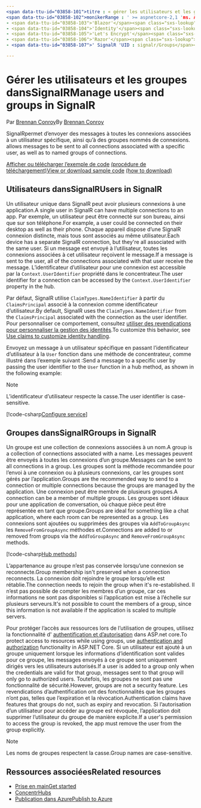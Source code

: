 ```yaml
---
<span data-ttu-id="03858-101">titre : « gérer les utilisateurs et les groupes dans SignalR «Auteur : bradygaster Description : » vue d’ensemble de la gestion des utilisateurs et des groupes ASP.net Core SignalR ».</span><span class="sxs-lookup"><span data-stu-id="03858-101">title: 'Manage users and groups in SignalR' author: bradygaster description: 'Overview of ASP.NET Core SignalR User and Group management.'</span></span>
<span data-ttu-id="03858-102">monikerRange : ' >= aspnetcore-2,1 'ms. Author : bradyg ms. Custom : MVC ms. Date : 05/17/2020 No-Loc :</span><span class="sxs-lookup"><span data-stu-id="03858-102">monikerRange: '>= aspnetcore-2.1' ms.author: bradyg ms.custom: mvc ms.date: 05/17/2020 no-loc:</span></span>
- <span data-ttu-id="03858-103">'Blazor'</span><span class="sxs-lookup"><span data-stu-id="03858-103">'Blazor'</span></span>
- <span data-ttu-id="03858-104">'Identity'</span><span class="sxs-lookup"><span data-stu-id="03858-104">'Identity'</span></span>
- <span data-ttu-id="03858-105">'Let's Encrypt'</span><span class="sxs-lookup"><span data-stu-id="03858-105">'Let's Encrypt'</span></span>
- <span data-ttu-id="03858-106">'Razor'</span><span class="sxs-lookup"><span data-stu-id="03858-106">'Razor'</span></span>
- <span data-ttu-id="03858-107">' SignalR 'UID : signalr/Groups</span><span class="sxs-lookup"><span data-stu-id="03858-107">'SignalR' uid: signalr/groups</span></span>

---
```


# <a name="manage-users-and-groups-in-signalr"></a><span data-ttu-id="03858-108">Gérer les utilisateurs et les groupes dansSignalR</span><span class="sxs-lookup"><span data-stu-id="03858-108">Manage users and groups in SignalR</span></span>

<span data-ttu-id="03858-109">Par [Brennan Conroy](https://github.com/BrennanConroy)</span><span class="sxs-lookup"><span data-stu-id="03858-109">By [Brennan Conroy](https://github.com/BrennanConroy)</span></span>

SignalR<span data-ttu-id="03858-110">permet d’envoyer des messages à toutes les connexions associées à un utilisateur spécifique, ainsi qu’à des groupes nommés de connexions.</span><span class="sxs-lookup"><span data-stu-id="03858-110"> allows messages to be sent to all connections associated with a specific user, as well as to named groups of connections.</span></span>

<span data-ttu-id="03858-111">[Afficher ou télécharger l’exemple de code](https://github.com/dotnet/AspNetCore.Docs/tree/master/aspnetcore/signalr/groups/sample/) [(procédure de téléchargement)](xref:index#how-to-download-a-sample)</span><span class="sxs-lookup"><span data-stu-id="03858-111">[View or download sample code](https://github.com/dotnet/AspNetCore.Docs/tree/master/aspnetcore/signalr/groups/sample/) [(how to download)](xref:index#how-to-download-a-sample)</span></span>

## <a name="users-in-signalr"></a><span data-ttu-id="03858-112">Utilisateurs dansSignalR</span><span class="sxs-lookup"><span data-stu-id="03858-112">Users in SignalR</span></span>

<span data-ttu-id="03858-113">Un utilisateur unique dans SignalR peut avoir plusieurs connexions à une application.</span><span class="sxs-lookup"><span data-stu-id="03858-113">A single user in SignalR can have multiple connections to an app.</span></span> <span data-ttu-id="03858-114">Par exemple, un utilisateur peut être connecté sur son bureau, ainsi que sur son téléphone.</span><span class="sxs-lookup"><span data-stu-id="03858-114">For example, a user could be connected on their desktop as well as their phone.</span></span> <span data-ttu-id="03858-115">Chaque appareil dispose d’une SignalR connexion distincte, mais tous sont associés au même utilisateur.</span><span class="sxs-lookup"><span data-stu-id="03858-115">Each device has a separate SignalR connection, but they're all associated with the same user.</span></span> <span data-ttu-id="03858-116">Si un message est envoyé à l’utilisateur, toutes les connexions associées à cet utilisateur reçoivent le message.</span><span class="sxs-lookup"><span data-stu-id="03858-116">If a message is sent to the user, all of the connections associated with that user receive the message.</span></span> <span data-ttu-id="03858-117">L’identificateur d’utilisateur pour une connexion est accessible par la `Context.UserIdentifier` propriété dans le concentrateur.</span><span class="sxs-lookup"><span data-stu-id="03858-117">The user identifier for a connection can be accessed by the `Context.UserIdentifier` property in the hub.</span></span>

<span data-ttu-id="03858-118">Par défaut, SignalR utilise `ClaimTypes.NameIdentifier` à partir du `ClaimsPrincipal` associé à la connexion comme identificateur d’utilisateur.</span><span class="sxs-lookup"><span data-stu-id="03858-118">By default, SignalR uses the `ClaimTypes.NameIdentifier` from the `ClaimsPrincipal` associated with the connection as the user identifier.</span></span> <span data-ttu-id="03858-119">Pour personnaliser ce comportement, consultez [utiliser des revendications pour personnaliser la gestion des identités](xref:signalr/authn-and-authz#use-claims-to-customize-identity-handling).</span><span class="sxs-lookup"><span data-stu-id="03858-119">To customize this behavior, see [Use claims to customize identity handling](xref:signalr/authn-and-authz#use-claims-to-customize-identity-handling).</span></span>

<span data-ttu-id="03858-120">Envoyez un message à un utilisateur spécifique en passant l’identificateur d’utilisateur à la `User` fonction dans une méthode de concentrateur, comme illustré dans l’exemple suivant :</span><span class="sxs-lookup"><span data-stu-id="03858-120">Send a message to a specific user by passing the user identifier to the `User` function in a hub method, as shown in the following example:</span></span>

> [!NOTE]
> <span data-ttu-id="03858-121">L’identificateur d’utilisateur respecte la casse.</span><span class="sxs-lookup"><span data-stu-id="03858-121">The user identifier is case-sensitive.</span></span>

[!code-csharp[Configure service](groups/sample/Hubs/ChatHub.cs?range=29-32)]

## <a name="groups-in-signalr"></a><span data-ttu-id="03858-122">Groupes dansSignalR</span><span class="sxs-lookup"><span data-stu-id="03858-122">Groups in SignalR</span></span>

<span data-ttu-id="03858-123">Un groupe est une collection de connexions associées à un nom.</span><span class="sxs-lookup"><span data-stu-id="03858-123">A group is a collection of connections associated with a name.</span></span> <span data-ttu-id="03858-124">Les messages peuvent être envoyés à toutes les connexions d’un groupe.</span><span class="sxs-lookup"><span data-stu-id="03858-124">Messages can be sent to all connections in a group.</span></span> <span data-ttu-id="03858-125">Les groupes sont la méthode recommandée pour l’envoi à une connexion ou à plusieurs connexions, car les groupes sont gérés par l’application.</span><span class="sxs-lookup"><span data-stu-id="03858-125">Groups are the recommended way to send to a connection or multiple connections because the groups are managed by the application.</span></span> <span data-ttu-id="03858-126">Une connexion peut être membre de plusieurs groupes.</span><span class="sxs-lookup"><span data-stu-id="03858-126">A connection can be a member of multiple groups.</span></span> <span data-ttu-id="03858-127">Les groupes sont idéaux pour une application de conversation, où chaque pièce peut être représentée en tant que groupe.</span><span class="sxs-lookup"><span data-stu-id="03858-127">Groups are ideal for something like a chat application, where each room can be represented as a group.</span></span> <span data-ttu-id="03858-128">Les connexions sont ajoutées ou supprimées des groupes via `AddToGroupAsync` les `RemoveFromGroupAsync` méthodes et.</span><span class="sxs-lookup"><span data-stu-id="03858-128">Connections are added to or removed from groups via the `AddToGroupAsync` and `RemoveFromGroupAsync` methods.</span></span>

[!code-csharp[Hub methods](groups/sample/Hubs/ChatHub.cs?range=15-27)]

<span data-ttu-id="03858-129">L’appartenance au groupe n’est pas conservée lorsqu’une connexion se reconnecte.</span><span class="sxs-lookup"><span data-stu-id="03858-129">Group membership isn't preserved when a connection reconnects.</span></span> <span data-ttu-id="03858-130">La connexion doit rejoindre le groupe lorsqu’elle est rétablie.</span><span class="sxs-lookup"><span data-stu-id="03858-130">The connection needs to rejoin the group when it's re-established.</span></span> <span data-ttu-id="03858-131">Il n’est pas possible de compter les membres d’un groupe, car ces informations ne sont pas disponibles si l’application est mise à l’échelle sur plusieurs serveurs.</span><span class="sxs-lookup"><span data-stu-id="03858-131">It's not possible to count the members of a group, since this information is not available if the application is scaled to multiple servers.</span></span>

<span data-ttu-id="03858-132">Pour protéger l’accès aux ressources lors de l’utilisation de groupes, utilisez la fonctionnalité d' [authentification et d’autorisation](xref:signalr/authn-and-authz) dans ASP.net core.</span><span class="sxs-lookup"><span data-stu-id="03858-132">To protect access to resources while using groups, use [authentication and authorization](xref:signalr/authn-and-authz) functionality in ASP.NET Core.</span></span> <span data-ttu-id="03858-133">Si un utilisateur est ajouté à un groupe uniquement lorsque les informations d’identification sont valides pour ce groupe, les messages envoyés à ce groupe sont uniquement dirigés vers les utilisateurs autorisés.</span><span class="sxs-lookup"><span data-stu-id="03858-133">If a user is added to a group only when the credentials are valid for that group, messages sent to that group will only go to authorized users.</span></span> <span data-ttu-id="03858-134">Toutefois, les groupes ne sont pas une fonctionnalité de sécurité.</span><span class="sxs-lookup"><span data-stu-id="03858-134">However, groups are not a security feature.</span></span> <span data-ttu-id="03858-135">Les revendications d’authentification ont des fonctionnalités que les groupes n’ont pas, telles que l’expiration et la révocation.</span><span class="sxs-lookup"><span data-stu-id="03858-135">Authentication claims have features that groups do not, such as expiry and revocation.</span></span> <span data-ttu-id="03858-136">Si l’autorisation d’un utilisateur pour accéder au groupe est révoquée, l’application doit supprimer l’utilisateur du groupe de manière explicite.</span><span class="sxs-lookup"><span data-stu-id="03858-136">If a user's permission to access the group is revoked, the app must remove the user from the group explicitly.</span></span>

> [!NOTE]
> <span data-ttu-id="03858-137">Les noms de groupes respectent la casse.</span><span class="sxs-lookup"><span data-stu-id="03858-137">Group names are case-sensitive.</span></span>

## <a name="related-resources"></a><span data-ttu-id="03858-138">Ressources associées</span><span class="sxs-lookup"><span data-stu-id="03858-138">Related resources</span></span>

* [<span data-ttu-id="03858-139">Prise en main</span><span class="sxs-lookup"><span data-stu-id="03858-139">Get started</span></span>](xref:tutorials/signalr)
* [<span data-ttu-id="03858-140">Concentr</span><span class="sxs-lookup"><span data-stu-id="03858-140">Hubs</span></span>](xref:signalr/hubs)
* [<span data-ttu-id="03858-141">Publication dans Azure</span><span class="sxs-lookup"><span data-stu-id="03858-141">Publish to Azure</span></span>](xref:signalr/publish-to-azure-web-app)
